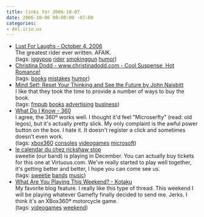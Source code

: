 ```yaml
---
title: links for 2006-10-07
date: 2006-10-06 00:00:00 -07:00
categories:
- del.icio.us
---
```


<ul class="delicious">
	<li>
		<div class="delicious-link"><a href="http://www.thesmokinggun.com/archive/1004061iggypop1.html">Lust For Laughs - October 4, 2006</a></div>
		<div class="delicious-extended">The greatest rider ever written. AFAIK.</div>
		<div class="delicious-tags">(tags: <a href="http://del.icio.us/torrez/iggypop">iggypop</a> <a href="http://del.icio.us/torrez/rider">rider</a> <a href="http://del.icio.us/torrez/smokinggun">smokinggun</a> <a href="http://del.icio.us/torrez/humor">humor</a>)</div>
	</li>
	<li>
		<div class="delicious-link"><a href="http://www.christinadodd.com/castles.php">Christina Dodd - www.christinadodd.com - Cool Suspense, Hot Romance!</a></div>
		<div class="delicious-tags">(tags: <a href="http://del.icio.us/torrez/books">books</a> <a href="http://del.icio.us/torrez/mistakes">mistakes</a> <a href="http://del.icio.us/torrez/humor">humor</a>)</div>
	</li>
	<li>
		<div class="delicious-link"><a href="http://www.harpercollins.com/book/buy.aspx?isbn13=9780061136887&WT.mc_id=REFLBOINGBOINGOCT06">Mind Set!: Reset Your Thinking and See the Future by John Naisbitt</a></div>
		<div class="delicious-extended">I like that they took the time to provide a number of ways to buy the book.</div>
		<div class="delicious-tags">(tags: <a href="http://del.icio.us/torrez/fmpub">fmpub</a> <a href="http://del.icio.us/torrez/books">books</a> <a href="http://del.icio.us/torrez/advertising">advertising</a> <a href="http://del.icio.us/torrez/business">business</a>)</div>
	</li>
	<li>
		<div class="delicious-link"><a href="http://whatdoiknow.org/archives/002862.shtml">What Do I Know - 360</a></div>
		<div class="delicious-extended">I agree, the 360º works well. I thought it'd feel "Microserfty" (read: old legos), but it's actually pretty slick. My only complaint is the awful power button on the box. I hate it. It doesn't register a click and sometimes doesn't even work.</div>
		<div class="delicious-tags">(tags: <a href="http://del.icio.us/torrez/xbox360">xbox360</a> <a href="http://del.icio.us/torrez/consoles">consoles</a> <a href="http://del.icio.us/torrez/videogames">videogames</a> <a href="http://del.icio.us/torrez/microsoft">microsoft</a>)</div>
	</li>
	<li>
		<div class="delicious-link"><a href="http://rickshawstop.com/phpEventCalendar/index.php?month=12&year=2006">le calendar du chez rickshaw stop</a></div>
		<div class="delicious-extended">sweetie (our band) is playing in December. You can actually buy tickets for this one at Virtuous.com. We've really started to play well together, it's getting better and better, I hope you can come see us.</div>
		<div class="delicious-tags">(tags: <a href="http://del.icio.us/torrez/sweetie">sweetie</a> <a href="http://del.icio.us/torrez/bands">bands</a> <a href="http://del.icio.us/torrez/music">music</a>)</div>
	</li>
	<li>
		<div class="delicious-link"><a href="http://kotaku.com/gaming/weekend-gaming/what-are-you-playing-this-weekend-205769.php">What Are You Playing This Weekend? - Kotaku</a></div>
		<div class="delicious-extended">My favorite blog feature. I really like this type of thread. This weekend I will be playing whatever Gamefly finally decided to send me. Jerks. I think it's an XBox360º motorcycle game.</div>
		<div class="delicious-tags">(tags: <a href="http://del.icio.us/torrez/videogames">videogames</a> <a href="http://del.icio.us/torrez/weekend">weekend</a>)</div>
	</li>
</ul>
